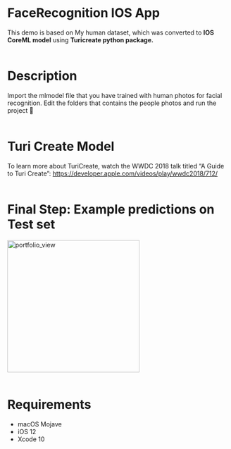 # FaceRecognition IOS App 

This demo is based on My human dataset, which was converted to <b>IOS CoreML model</b> using <b>Turicreate python package.</b></br></br>


# Description

Import the mlmodel file that you have trained with human photos for facial recognition.
Edit the folders that contains the people photos and run the project 🚀</br></br>

# Turi Create Model
To learn more about TuriCreate, watch the WWDC 2018 talk titled “A Guide to Turi Create”: https://developer.apple.com/videos/play/wwdc2018/712/ </br></br>


# Final Step: Example predictions on Test set



<img width="300" alt="portfolio_view" src="https://blogger.googleusercontent.com/img/b/R29vZ2xl/AVvXsEioGa0Bbq7qujw-zrTO5tMO9RPd4bwnbCOmzEB626qgTzBgosL7M9lBOawpMvBm902jGt6OrOfZehPKScMr1ibeWVqgEw9NpFnOtnckh0v5Q4QNi2w71DFwwiLzfcBjV0V3dvtlhQYrbVdc6ELAgzvG9ym0vdUuiwARSc2AV0v9RoRTiDUAupe3rP_lwA/s320/68747470733a2f2f312e62702e626c6f6773706f742e636f6d2f2d33347075427136347875342f58474139485f58534a6f492f41414141414141414132632f7a723062784666734c696f474d774448486d6759794d5336305670764155353641434c63424741732f73313630302f6174617475726b25324.jpeg"> </br></br>


# Requirements
* macOS Mojave
* iOS 12
* Xcode 10
